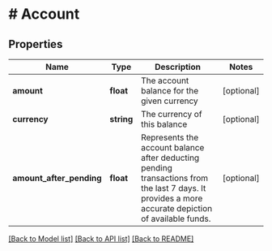 # # Account

## Properties

Name | Type | Description | Notes
------------ | ------------- | ------------- | -------------
**amount** | **float** | The account balance for the given currency | [optional] 
**currency** | **string** | The currency of this balance | [optional] 
**amount_after_pending** | **float** | Represents the account balance after deducting pending transactions from the last 7 days. It provides a more accurate depiction of available funds. | [optional] 

[[Back to Model list]](../../README.md#documentation-for-models) [[Back to API list]](../../README.md#documentation-for-api-endpoints) [[Back to README]](../../README.md)


